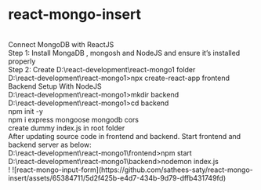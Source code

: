 # react-mongo-insert
<html>
<br>
Connect MongoDB with ReactJS
<br>
Step 1: Install MongaDB , mongosh and NodeJS and ensure it’s installed properly
<br>
Step 2: Create D:\react-development\react-mongo1 folder
<br>
D:\react-development\react-mongo1>npx create-react-app frontend
<br>
Backend Setup With NodeJS
<br>
D:\react-development\react-mongo1>mkdir backend
<br>
D:\react-development\react-mongo1>cd backend
<br>
npm init -y 
<br>
npm i express mongoose mongodb cors
<br>
create dummy index.js in root folder
<br>
After updating source code in frontend and backend. Start frontend and backend server as below:
<br>
D:\react-development\react-mongo1\frontend>npm start
<br>
D:\react-development\react-mongo1\backend>nodemon index.js 
<br>
! ![react-mongo-input-form](https://github.com/sathees-saty/react-mongo-insert/assets/65384711/5d2f425b-e4d7-434b-9d79-dffb431749fd)
<br>

<html>
